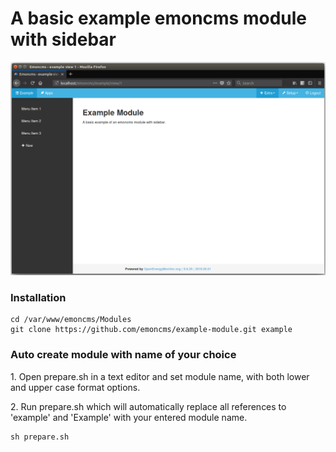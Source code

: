 # A basic example emoncms module with sidebar

![example.png](example.png)

### Installation

    cd /var/www/emoncms/Modules
    git clone https://github.com/emoncms/example-module.git example
    
### Auto create module with name of your choice

1\. Open prepare.sh in a text editor and set module name, with both lower and upper case format options.

2\. Run prepare.sh which will automatically replace all references to 'example' and 'Example' with your entered module name.

    sh prepare.sh
    
